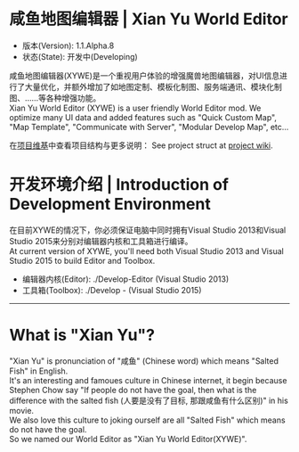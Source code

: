 # 咸鱼地图编辑器 | Xian Yu World Editor

* 版本(Version): 1.1.Alpha.8
* 状态(State): 开发中(Developing)

咸鱼地图编辑器(XYWE)是一个重视用户体验的增强魔兽地图编辑器，对UI信息进行了大量优化，并额外增加了如地图定制、模板化制图、服务端通讯、模块化制图、……等各种增强功能。  
Xian Yu World Editor (XYWE) is a user friendly World Editor mod. We optimize many UI data and added features such as "Quick Custom Map", "Map Template", "Communicate with Server", "Modular Develop Map", etc...

在[项目维基](wiki)中查看项目结构与更多说明：
See project struct at [project wiki](wiki).

# 开发环境介绍 | Introduction of Development Environment

在目前XYWE的情况下，你必须保证电脑中同时拥有Visual Studio 2013和Visual Studio 2015来分别对编辑器内核和工具箱进行编译。  
At current version of XYWE, you'll need both Visual Studio 2013 and Visual Studio 2015 to build Editor and Toolbox.

* 编辑器内核(Editor): ./Develop-Editor (Visual Studio 2013)
* 工具箱(Toolbox): ./Develop - (Visual Studio 2015)

---

# What is "Xian Yu"?

"Xian Yu" is pronunciation of "咸鱼" (Chinese word) which means "Salted Fish" in English.  
It's an interesting and famoues culture in Chinese internet, it begin because Stephen Chow say "If people do not have the goal, then what is the difference with the salted fish (人要是没有了目标, 那跟咸鱼有什么区别)" in his movie.  
We also love this culture to joking ourself are all "Salted Fish" which means do not have the goal.  
So we named our World Editor as "Xian Yu World Editor(XYWE)".